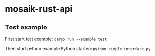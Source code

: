 # mosaik-rust-api


## Test example

First start test example:
`cargo run --example test`

Then start python example
Python starten:
`python simple_interface.py`

